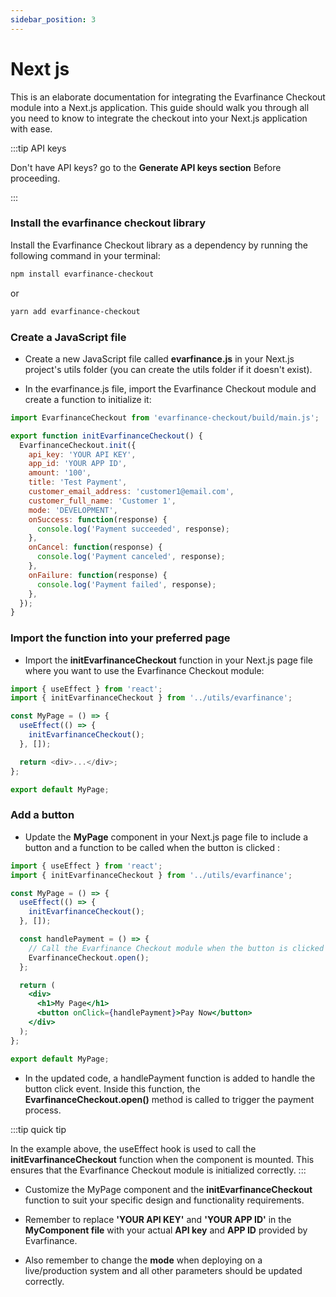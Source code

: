 ```yaml
---
sidebar_position: 3
---
```


# Next js

This is an elaborate documentation for integrating the Evarfinance Checkout module into a Next.js application. This guide should walk you through all you need to know to integrate the checkout into your Next.js application with ease.

:::tip API keys

Don't have API keys? go to the **Generate API keys section** Before proceeding.

:::

### Install the evarfinance checkout library

Install the Evarfinance Checkout library as a dependency by running the following command in your terminal:

```bash
npm install evarfinance-checkout
```
or

```bash
yarn add evarfinance-checkout
```

### Create a JavaScript file

- Create a new JavaScript file called **evarfinance.js** in your Next.js project's utils folder (you can create the utils folder if it doesn't exist).

- In the evarfinance.js file, import the Evarfinance Checkout module and create a function to initialize it:

```js
import EvarfinanceCheckout from 'evarfinance-checkout/build/main.js';

export function initEvarfinanceCheckout() {
  EvarfinanceCheckout.init({
    api_key: 'YOUR API KEY',
    app_id: 'YOUR APP ID',
    amount: '100',
    title: 'Test Payment',
    customer_email_address: 'customer1@email.com',
    customer_full_name: 'Customer 1',
    mode: 'DEVELOPMENT',
    onSuccess: function(response) {
      console.log('Payment succeeded', response);
    },
    onCancel: function(response) {
      console.log('Payment canceled', response);
    },
    onFailure: function(response) {
      console.log('Payment failed', response);
    },
  });
}

```

### Import the function into your preferred page

- Import the **initEvarfinanceCheckout** function in your Next.js page file where you want to use the Evarfinance Checkout module:

```js
import { useEffect } from 'react';
import { initEvarfinanceCheckout } from '../utils/evarfinance';

const MyPage = () => {
  useEffect(() => {
    initEvarfinanceCheckout();
  }, []);

  return <div>...</div>;
};

export default MyPage;
```
### Add a button

- Update the **MyPage** component in your Next.js page file to include a button and a function to be called when the button is clicked :

```jsx
import { useEffect } from 'react';
import { initEvarfinanceCheckout } from '../utils/evarfinance';

const MyPage = () => {
  useEffect(() => {
    initEvarfinanceCheckout();
  }, []);

  const handlePayment = () => {
    // Call the Evarfinance Checkout module when the button is clicked
    EvarfinanceCheckout.open();
  };

  return (
    <div>
      <h1>My Page</h1>
      <button onClick={handlePayment}>Pay Now</button>
    </div>
  );
};

export default MyPage;
```
- In the updated code, a handlePayment function is added to handle the button click event. Inside this function, the **EvarfinanceCheckout.open()** method is called to trigger the payment process.

:::tip quick tip

In the example above, the useEffect hook is used to call the **initEvarfinanceCheckout** function when the component is mounted. This ensures that the Evarfinance Checkout module is initialized correctly.
:::

- Customize the MyPage component and the **initEvarfinanceCheckout** function to suit your specific design and functionality requirements.

- Remember to replace **'YOUR API KEY'** and **'YOUR APP ID'** in the **MyComponent file** with your actual **API key** and **APP ID** provided by Evarfinance.

- Also remember to change the **mode** when deploying on a live/production system and all other parameters should be updated correctly.